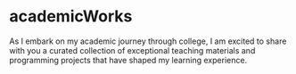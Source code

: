# academicWorks
As I embark on my academic journey through college, I am excited to share with you a curated collection of exceptional teaching materials and programming projects that have shaped my learning experience.
